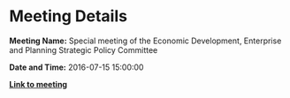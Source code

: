 # Meeting Details

**Meeting Name:** ​Special meeting of the Economic Development, Enterprise and Planning Strategic Policy Committee

**Date and Time:** 2016-07-15 15:00:00

**<a href="https://www.limerick.ie/council/whats-on/special-meeting-economic-development-enterprise-and-planning-strategic-policy-0" target="_blank">Link to meeting</a>**
